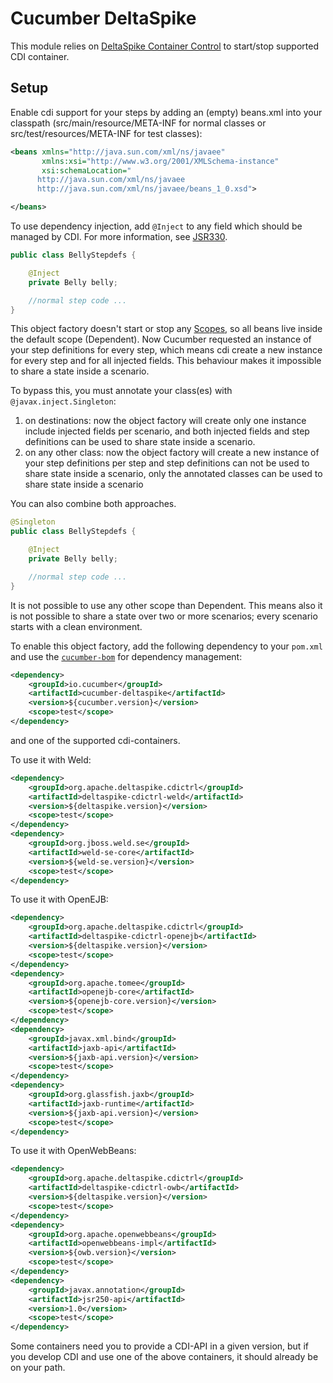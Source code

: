 Cucumber DeltaSpike
===================

This module relies on [DeltaSpike Container Control](https://deltaspike.apache.org/documentation/container-control.html) to start/stop supported CDI container.

## Setup
Enable cdi support for your steps by adding an (empty) beans.xml into your classpath (src/main/resource/META-INF for normal classes or src/test/resources/META-INF for test classes):

```xml
<beans xmlns="http://java.sun.com/xml/ns/javaee"
       xmlns:xsi="http://www.w3.org/2001/XMLSchema-instance"
       xsi:schemaLocation="
      http://java.sun.com/xml/ns/javaee
      http://java.sun.com/xml/ns/javaee/beans_1_0.xsd">

</beans>
```

To use dependency injection, add `@Inject` to any field which should be managed by CDI. For more information, see [JSR330](https://www.jcp.org/en/jsr/detail?id=330).

```java
public class BellyStepdefs {

    @Inject
    private Belly belly;

    //normal step code ...
}
```

This object factory doesn't start or stop any [Scopes](https://docs.oracle.com/javaee/6/tutorial/doc/gjbbk.html), so all beans live inside the default scope (Dependent). Now Cucumber requested an instance of your step definitions for every step, which means cdi create a new instance for every step and for all injected fields. This behaviour makes it impossible to share a state inside a scenario.

To bypass this, you must annotate your class(es) with `@javax.inject.Singleton`:
1. on destinations: now the object factory will create only one instance include injected fields per scenario, and both injected fields and step definitions can be used to share state inside a scenario.
2. on any other class: now the object factory will create a new instance of your step definitions per step and step definitions can not be used to share state inside a scenario, only the annotated classes can be used to share state inside a scenario

You can also combine both approaches.

```java
@Singleton
public class BellyStepdefs {

    @Inject
    private Belly belly;

    //normal step code ...
}
```
It is not possible to use any other scope than Dependent. This means also it is not possible to share a state over two or more scenarios; every scenario starts with a clean environment.

To enable this object factory, add the following dependency to your `pom.xml`
and use the [`cucumber-bom`](../cucumber-bom/README.md) for dependency management:

```xml
<dependency>
    <groupId>io.cucumber</groupId>
    <artifactId>cucumber-deltaspike</artifactId>
    <version>${cucumber.version}</version>
    <scope>test</scope>
</dependency>
```

and one of the supported cdi-containers.

To use it with Weld:

```xml
<dependency>
    <groupId>org.apache.deltaspike.cdictrl</groupId>
    <artifactId>deltaspike-cdictrl-weld</artifactId>
    <version>${deltaspike.version}</version>
    <scope>test</scope>
</dependency>
<dependency>
    <groupId>org.jboss.weld.se</groupId>
    <artifactId>weld-se-core</artifactId>
    <version>${weld-se.version}</version>
    <scope>test</scope>
</dependency>
```

To use it with OpenEJB:

```xml
<dependency>
    <groupId>org.apache.deltaspike.cdictrl</groupId>
    <artifactId>deltaspike-cdictrl-openejb</artifactId>
    <version>${deltaspike.version}</version>
    <scope>test</scope>
</dependency>
<dependency>
    <groupId>org.apache.tomee</groupId>
    <artifactId>openejb-core</artifactId>
    <version>${openejb-core.version}</version>
    <scope>test</scope>
</dependency>
<dependency>
    <groupId>javax.xml.bind</groupId>
    <artifactId>jaxb-api</artifactId>
    <version>${jaxb-api.version}</version>
    <scope>test</scope>
</dependency>
<dependency>
    <groupId>org.glassfish.jaxb</groupId>
    <artifactId>jaxb-runtime</artifactId>
    <version>${jaxb-api.version}</version>
    <scope>test</scope>
</dependency>
```

To use it with OpenWebBeans:

```xml
<dependency>
    <groupId>org.apache.deltaspike.cdictrl</groupId>
    <artifactId>deltaspike-cdictrl-owb</artifactId>
    <version>${deltaspike.version}</version>
    <scope>test</scope>
</dependency>
<dependency>
    <groupId>org.apache.openwebbeans</groupId>
    <artifactId>openwebbeans-impl</artifactId>
    <version>${owb.version}</version>
    <scope>test</scope>
</dependency>
<dependency>
    <groupId>javax.annotation</groupId>
    <artifactId>jsr250-api</artifactId>
    <version>1.0</version>
    <scope>test</scope>
</dependency>
```

Some containers need you to provide a CDI-API in a given version, but if you develop CDI and use one of the above containers, it should already be on your path.
